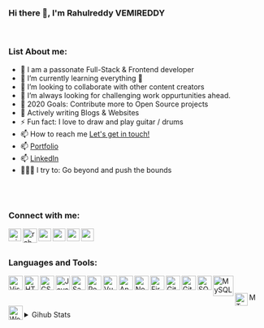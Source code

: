 ### Hi there 👋, I'm Rahulreddy VEMIREDDY

<!--
**Rahulreddy730/Rahulreddy730** is a ✨ _special_ ✨ repository because its `README.md` (this file) appears on your GitHub profile.

-->
<br />

### List About me:


- 🎤 I am a passonate Full-Stack & Frontend developer
- 🌱 I’m currently learning everything 🤣
- 👯 I’m looking to collaborate with other content creators
- 🌋 I’m always looking for challenging work oppurtunities ahead.
- 🥅 2020 Goals: Contribute more to Open Source projects
- 💬 Actively writing Blogs & Websites
- ⚡ Fun fact: I love to draw and play guitar / drums
- 📫 How to reach me <a href="mailto:easwerrahulreddy@gmail.com">Let's get in touch!</a>
- 📫 <a href="https://easwerrahulreddy.wixsite.com/rahulreddyv/">Portfolio</a>
- 📫 <a href="https://www.linkedin.com/in/rahulreddy-vemireddy/">LinkedIn</a>
- 🧗🏾‍♀️ I try to: Go beyond and push the bounds

<br /><br />

### Connect with me:

<a href="https://easwerrahulreddy.wixsite.com/rahulreddyv">
 <img align="left" alt="wixcom" width="25px" src="https://uxwing.com/wp-content/themes/uxwing/download/01-user_interface/globe.png" />
</a>
<a href="https://codepen.io/Rahulreddy7306">
 <img align="left" alt="rahulreddy | Codepen" width="28px" src="https://uxwing.com/wp-content/themes/uxwing/download/10-brands-and-social-media/codepen.png" />
</a>
<a href="https://www.linkedin.com/in/rahulreddy-vemireddy/">
 <img align="left" alt="rahulreddy | LinkedIn" width="25px" src="https://uxwing.com/wp-content/themes/uxwing/download/10-brands-and-social-media/linkedin-round.png" />
</a>
<a href="https://twitter.com/Rahulreddy7306">
 <img align="left" alt="rahulreddy | Twitter" width="25px" src="https://uxwing.com/wp-content/themes/uxwing/download/10-brands-and-social-media/twitter-round.png" />
</a>
<a href="https://www.facebook.com/easwerrahul.reddy.7">
 <img align="left" alt="rahulreddy | Facebook" width="25px" src="https://uxwing.com/wp-content/themes/uxwing/download/10-brands-and-social-media/facebook-round.png" />
</a>
<a href="https://www.instagram.com/rockandrollrahul/?hl=en">
 <img align="left" alt="rockandroll | Instagram" width="25px" src="https://uxwing.com/wp-content/themes/uxwing/download/10-brands-and-social-media/instagram-round.png" /></a>

<br />
<br />

### Languages and Tools:

<img align="left" alt="Visual Studio Code" width="28px" src="https://uxwing.com/wp-content/themes/uxwing/download/10-brands-and-social-media/visual-studio-code.png" />
<img align="left" alt="HTML5" width="28px" src="https://uxwing.com/wp-content/themes/uxwing/download/07-design-and-development/html.png" />
<img align="left" alt="CSS3" width="28px" src="https://uxwing.com/wp-content/themes/uxwing/download/07-design-and-development/css.png" />
<img align="left" alt="JavaScript" width="28px" src="https://uxwing.com/wp-content/themes/uxwing/download/07-design-and-development/javascript-programming-language.png" />
<img align="left" alt="Sass" width="28px" src="https://uxwing.com/wp-content/themes/uxwing/download/07-design-and-development/sass.png" />
<img align="left" alt="React" width="28px" src="https://uxwing.com/wp-content/themes/uxwing/download/07-design-and-development/react-js.png" />
<img align="left" alt="Vue" width="28px" src="https://uxwing.com/wp-content/themes/uxwing/download/07-design-and-development/vue-js.png"/>
<img align="left" alt="Angular" width="28px" src="https://uxwing.com/wp-content/themes/uxwing/download/07-design-and-development/angular.svg" />
<img align="left" alt="Node.js" width="28px" src="https://uxwing.com/wp-content/themes/uxwing/download/07-design-and-development/node-js.png" />
<img align="left" alt="Firebase" width="28px" src="https://uxwing.com/wp-content/themes/uxwing/download/10-brands-and-social-media/google-firebase.png" />
<img align="left" alt="GitHub" width="28px" src="https://uxwing.com/wp-content/themes/uxwing/download/10-brands-and-social-media/github.png" />
<img align="left" alt="Git" width="28px" src="https://uxwing.com/wp-content/themes/uxwing/download/10-brands-and-social-media/git.png" />
<img align="left" alt="SQL" width="28px" src="https://uxwing.com/wp-content/themes/uxwing/download/07-design-and-development/database.png" />
<img align="left" alt="MySQL" width="40px" src="https://www.freepnglogos.com/uploads/logo-mysql-png/logo-mysql-mysql-and-moodle-elearningworld-5.png" />

<br />
<br />
<img align="left" alt="Terminal" width="25px" src="https://uxwing.com/wp-content/themes/uxwing/download/07-design-and-development/cmd-terminal.png" />
<img align="left" alt="MongoDB" width="15px" src="https://uxwing.com/wp-content/themes/uxwing/download/10-brands-and-social-media/mongodb.png" />
<img align="left" alt="Wordpress" width="28px" src="https://uxwing.com/wp-content/themes/uxwing/download/07-design-and-development/wordpress-website.png" />


<br />
<br />

<details>
 <summary>Gihub Stats</summary>
<a href="https://github.com/Rahulreddy730">
  <img align="center" src="https://github-readme-stats.vercel.app/api/top-langs/?username=Rahulreddy730&theme=merko&hide_langs_below=1" />
</a>

<br />
<br />
<a href="https://github.com/Rahulreddy730">
 <img align="center" src="https://github-readme-stats.vercel.app/api?username=Rahulreddy730&show_icons=true&theme=merko&line_height=27" alt="Rahulreddy github stats"/>
</a>

<br />
<br />
<!--
<a href="https://github.com/Rahulreddy730/slackclone">
  <img align="center" src="https://github-readme-stats.vercel.app/api/pin/?username=Rahulreddy730&repo=slackcolne&theme=merko" />
</a>-->


<div align="center">

### Show some ❤️ by starring some of the repositories!

</div>

</details>
